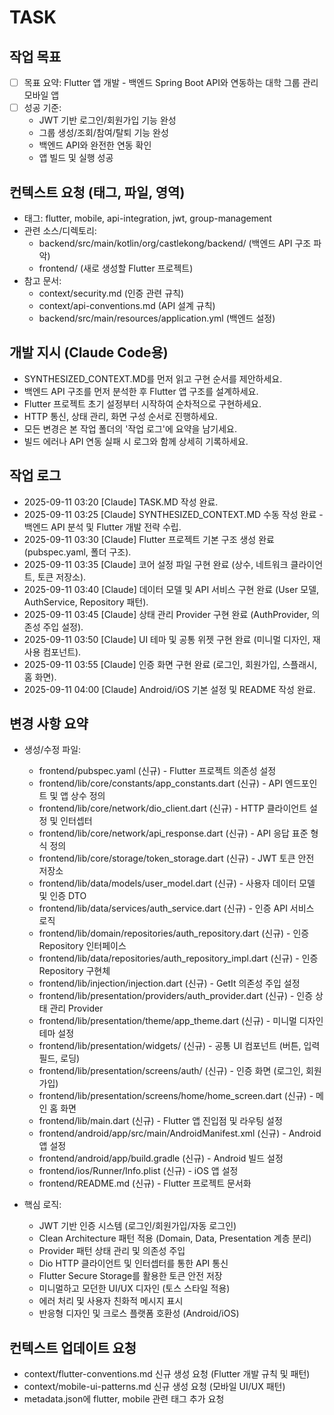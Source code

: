 # TASK

## 작업 목표
- [ ] 목표 요약: Flutter 앱 개발 - 백엔드 Spring Boot API와 연동하는 대학 그룹 관리 모바일 앱
- [ ] 성공 기준: 
  - JWT 기반 로그인/회원가입 기능 완성
  - 그룹 생성/조회/참여/탈퇴 기능 완성
  - 백엔드 API와 완전한 연동 확인
  - 앱 빌드 및 실행 성공

## 컨텍스트 요청 (태그, 파일, 영역)
- 태그: flutter, mobile, api-integration, jwt, group-management
- 관련 소스/디렉토리: 
  - backend/src/main/kotlin/org/castlekong/backend/ (백엔드 API 구조 파악)
  - frontend/ (새로 생성할 Flutter 프로젝트)
- 참고 문서: 
  - context/security.md (인증 관련 규칙)
  - context/api-conventions.md (API 설계 규칙)
  - backend/src/main/resources/application.yml (백엔드 설정)

## 개발 지시 (Claude Code용)
- SYNTHESIZED_CONTEXT.MD를 먼저 읽고 구현 순서를 제안하세요.
- 백엔드 API 구조를 먼저 분석한 후 Flutter 앱 구조를 설계하세요.
- Flutter 프로젝트 초기 설정부터 시작하여 순차적으로 구현하세요.
- HTTP 통신, 상태 관리, 화면 구성 순서로 진행하세요.
- 모든 변경은 본 작업 폴더의 '작업 로그'에 요약을 남기세요.
- 빌드 에러나 API 연동 실패 시 로그와 함께 상세히 기록하세요.

## 작업 로그
- 2025-09-11 03:20 [Claude] TASK.MD 작성 완료.
- 2025-09-11 03:25 [Claude] SYNTHESIZED_CONTEXT.MD 수동 작성 완료 - 백엔드 API 분석 및 Flutter 개발 전략 수립.
- 2025-09-11 03:30 [Claude] Flutter 프로젝트 기본 구조 생성 완료 (pubspec.yaml, 폴더 구조).
- 2025-09-11 03:35 [Claude] 코어 설정 파일 구현 완료 (상수, 네트워크 클라이언트, 토큰 저장소).
- 2025-09-11 03:40 [Claude] 데이터 모델 및 API 서비스 구현 완료 (User 모델, AuthService, Repository 패턴).
- 2025-09-11 03:45 [Claude] 상태 관리 Provider 구현 완료 (AuthProvider, 의존성 주입 설정).
- 2025-09-11 03:50 [Claude] UI 테마 및 공통 위젯 구현 완료 (미니멀 디자인, 재사용 컴포넌트).
- 2025-09-11 03:55 [Claude] 인증 화면 구현 완료 (로그인, 회원가입, 스플래시, 홈 화면).
- 2025-09-11 04:00 [Claude] Android/iOS 기본 설정 및 README 작성 완료.

## 변경 사항 요약
- 생성/수정 파일:
  - frontend/pubspec.yaml (신규) - Flutter 프로젝트 의존성 설정
  - frontend/lib/core/constants/app_constants.dart (신규) - API 엔드포인트 및 앱 상수 정의
  - frontend/lib/core/network/dio_client.dart (신규) - HTTP 클라이언트 설정 및 인터셉터
  - frontend/lib/core/network/api_response.dart (신규) - API 응답 표준 형식 정의
  - frontend/lib/core/storage/token_storage.dart (신규) - JWT 토큰 안전 저장소
  - frontend/lib/data/models/user_model.dart (신규) - 사용자 데이터 모델 및 인증 DTO
  - frontend/lib/data/services/auth_service.dart (신규) - 인증 API 서비스 로직
  - frontend/lib/domain/repositories/auth_repository.dart (신규) - 인증 Repository 인터페이스
  - frontend/lib/data/repositories/auth_repository_impl.dart (신규) - 인증 Repository 구현체
  - frontend/lib/injection/injection.dart (신규) - GetIt 의존성 주입 설정
  - frontend/lib/presentation/providers/auth_provider.dart (신규) - 인증 상태 관리 Provider
  - frontend/lib/presentation/theme/app_theme.dart (신규) - 미니멀 디자인 테마 설정
  - frontend/lib/presentation/widgets/ (신규) - 공통 UI 컴포넌트 (버튼, 입력필드, 로딩)
  - frontend/lib/presentation/screens/auth/ (신규) - 인증 화면 (로그인, 회원가입)
  - frontend/lib/presentation/screens/home/home_screen.dart (신규) - 메인 홈 화면
  - frontend/lib/main.dart (신규) - Flutter 앱 진입점 및 라우팅 설정
  - frontend/android/app/src/main/AndroidManifest.xml (신규) - Android 앱 설정
  - frontend/android/app/build.gradle (신규) - Android 빌드 설정
  - frontend/ios/Runner/Info.plist (신규) - iOS 앱 설정
  - frontend/README.md (신규) - Flutter 프로젝트 문서화

- 핵심 로직:
  - JWT 기반 인증 시스템 (로그인/회원가입/자동 로그인)
  - Clean Architecture 패턴 적용 (Domain, Data, Presentation 계층 분리)
  - Provider 패턴 상태 관리 및 의존성 주입
  - Dio HTTP 클라이언트 및 인터셉터를 통한 API 통신
  - Flutter Secure Storage를 활용한 토큰 안전 저장
  - 미니멀하고 모던한 UI/UX 디자인 (토스 스타일 적용)
  - 에러 처리 및 사용자 친화적 메시지 표시
  - 반응형 디자인 및 크로스 플랫폼 호환성 (Android/iOS)

## 컨텍스트 업데이트 요청
- context/flutter-conventions.md 신규 생성 요청 (Flutter 개발 규칙 및 패턴)
- context/mobile-ui-patterns.md 신규 생성 요청 (모바일 UI/UX 패턴)
- metadata.json에 flutter, mobile 관련 태그 추가 요청

